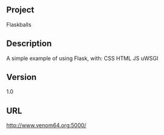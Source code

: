 ## Project 

Flaskballs 

## Description

A simple example of using Flask, with:
   CSS
   HTML
   JS
   uWSGI

## Version
1.0

## URL
http://www.venom64.org:5000/

